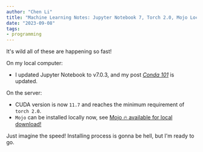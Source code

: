 ```yaml
---
author: "Chen Li"
title: "Machine Learning Notes: Jupyter Notebook 7, Torch 2.0, Mojo Locally"
date: "2023-09-08"
tags: 
- programming
---
```


It's wild all of these are happening so fast!

On my local computer:
- I updated Jupyter Notebook to v7.0.3, and my post [_Conda 101_](https://chenlinear.github.io/posts/20230327-conda-101/) is updated.

On the server:
- CUDA version is now `11.7` and reaches the minimum requirement of `torch 2.0`.
- `Mojo` can be installed locally now, see [Mojo 🔥 available for local download!](https://github.com/modularml/mojo/discussions/568)

Just imagine the speed! Installing process is gonna be hell, but I'm ready to go.